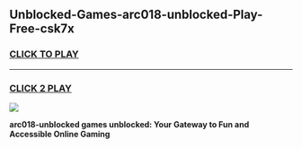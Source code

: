 
## Unblocked-Games-arc018-unblocked-Play-Free-csk7x
<h3>
<a href="https://premium76.site?title=arc018-unblocked&ref=23A">CLICK TO PLAY</a></h3>
<hr>

<h3>
<a href="https://premium76.site?title=arc018-unblocked&ref=23A">CLICK 2 PLAY</a>
  
</h3>

<a href="https://premium76.site?title=arc018-unblocked&ref=23A"><img src="https://clearcache.store/games.png"></a>


**arc018-unblocked games unblocked: Your Gateway to Fun and Accessible Online Gaming**
